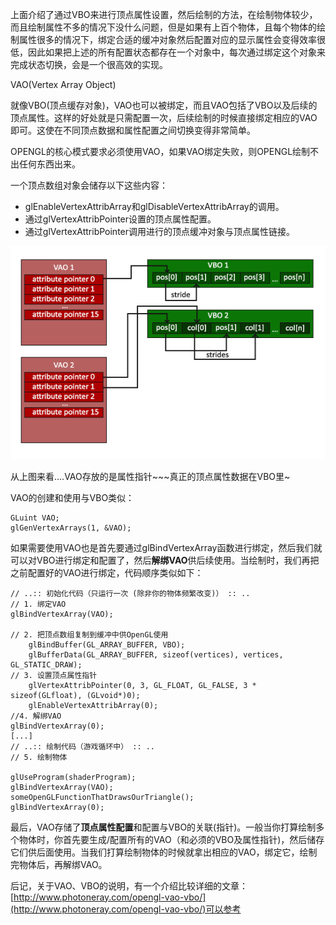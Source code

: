上面介绍了通过VBO来进行顶点属性设置，然后绘制的方法，在绘制物体较少，而且绘制属性不多的情况下没什么问题，但是如果有上百个物体，且每个物体的绘制属性很多的情况下，绑定合适的缓冲对象然后配置对应的显示属性会变得效率很低，因此如果把上述的所有配置状态都存在一个对象中，每次通过绑定这个对象来完成状态切换，会是一个很高效的实现。

VAO\(Vertex Array Object\)

就像VBO\(顶点缓存对象\)，VAO也可以被绑定，而且VAO包括了VBO以及后续的顶点属性。这样的好处就是只需配置一次，后续绘制的时候直接绑定相应的VAO即可。这使在不同顶点数据和属性配置之间切换变得非常简单。

OPENGL的核心模式要求必须使用VAO，如果VAO绑定失败，则OPENGL绘制不出任何东西出来。

一个顶点数组对象会储存以下这些内容：

* glEnableVertexAttribArray和glDisableVertexAttribArray的调用。
* 通过glVertexAttribPointer设置的顶点属性配置。
* 通过glVertexAttribPointer调用进行的顶点缓冲对象与顶点属性链接。

![](/OPENGL/images/vertex_array_objects.png)

从上图来看....VAO存放的是属性指针~~~真正的顶点属性数据在VBO里~

VAO的创建和使用与VBO类似：

```
GLuint VAO;
glGenVertexArrays(1, &VAO);
```

如果需要使用VAO也是首先要通过glBindVertexArray函数进行绑定，然后我们就可以对VBO进行绑定和配置了，然后**解绑VAO**供后续使用。当绘制时，我们再把之前配置好的VAO进行绑定，代码顺序类似如下：

```
// ..:: 初始化代码（只运行一次 (除非你的物体频繁改变)） :: ..
// 1. 绑定VAO
glBindVertexArray(VAO);

// 2. 把顶点数组复制到缓冲中供OpenGL使用
    glBindBuffer(GL_ARRAY_BUFFER, VBO);
    glBufferData(GL_ARRAY_BUFFER, sizeof(vertices), vertices, GL_STATIC_DRAW);    
// 3. 设置顶点属性指针
    glVertexAttribPointer(0, 3, GL_FLOAT, GL_FALSE, 3 * sizeof(GLfloat), (GLvoid*)0);
    glEnableVertexAttribArray(0);
//4. 解绑VAO
glBindVertexArray(0);
[...]
// ..:: 绘制代码（游戏循环中） :: ..
// 5. 绘制物体

glUseProgram(shaderProgram);
glBindVertexArray(VAO);
someOpenGLFunctionThatDrawsOurTriangle();
glBindVertexArray(0);
```

最后，VAO存储了**顶点属性配置**和配置与VBO的关联\(指针\)。一般当你打算绘制多个物体时，你首先要生成/配置所有的VAO（和必须的VBO及属性指针\)，然后储存它们供后面使用。当我们打算绘制物体的时候就拿出相应的VAO，绑定它，绘制完物体后，再解绑VAO。

后记，关于VAO、VBO的说明，有一个介绍比较详细的文章：[http://www.photoneray.com/opengl-vao-vbo/](http://www.photoneray.com/opengl-vao-vbo/)可以参考

